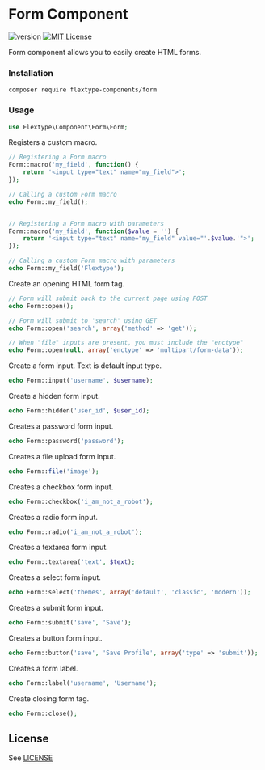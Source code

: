 # Form Component
![version](https://img.shields.io/badge/version-1.0.1-brightgreen.svg?style=flat-square "Version")
[![MIT License](https://img.shields.io/badge/license-MIT-blue.svg?style=flat-square)](https://github.com/flextype-components/form/blob/master/LICENSE)

Form component allows you to easily create HTML forms.

### Installation

```
composer require flextype-components/form
```

### Usage

```php
use Flextype\Component\Form\Form;
```

Registers a custom macro.
```php
// Registering a Form macro
Form::macro('my_field', function() {
    return '<input type="text" name="my_field">';
});

// Calling a custom Form macro
echo Form::my_field();


// Registering a Form macro with parameters
Form::macro('my_field', function($value = '') {
    return '<input type="text" name="my_field" value="'.$value.'">';
});

// Calling a custom Form macro with parameters
echo Form::my_field('Flextype');
```

Create an opening HTML form tag.
```php
// Form will submit back to the current page using POST
echo Form::open();

// Form will submit to 'search' using GET
echo Form::open('search', array('method' => 'get'));

// When "file" inputs are present, you must include the "enctype"
echo Form::open(null, array('enctype' => 'multipart/form-data'));
```

Create a form input.
Text is default input type.
```php
echo Form::input('username', $username);
```

Create a hidden form input.
```php
echo Form::hidden('user_id', $user_id);
```

Creates a password form input.
```php
echo Form::password('password');
```

Creates a file upload form input.
```php
echo Form::file('image');
```

Creates a checkbox form input.
```php
echo Form::checkbox('i_am_not_a_robot');
```

Creates a radio form input.
```php
echo Form::radio('i_am_not_a_robot');
```

Creates a textarea form input.
```php
echo Form::textarea('text', $text);
```

Creates a select form input.
```php
echo Form::select('themes', array('default', 'classic', 'modern'));
```

Creates a submit form input.
```php
echo Form::submit('save', 'Save');
```

Creates a button form input.
```php
echo Form::button('save', 'Save Profile', array('type' => 'submit'));
```

Creates a form label.
```php
echo Form::label('username', 'Username');
```

Create closing form tag.
```php
echo Form::close();
```

## License
See [LICENSE](https://github.com/flextype-components/form/blob/master/LICENSE)
